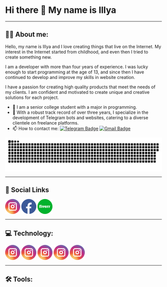 # Hi there 👋 My name is Illya

---

## 👨‍💻 About me:

Hello, my name is Illya and I love creating things that live on the Internet. My interest in the Internet started from childhood, and even then I tried to create something new.

I am a developer with more than four years of experience. I was lucky enough to start programming at the age of 13, and since then I have continued to develop and improve my skills in website creation.

I have a passion for creating high quality products that meet the needs of my clients. I am confident and motivated to create unique and creative solutions for each project.

- 🌟 I am a senior college student with a major in programming.
- 💼 With a robust track record of over three years, I specialize in the development of Telegram bots and websites, catering to a diverse clientele on freelance platforms.
- 📫 How to contact me: [![Telegram Badge](https://img.shields.io/badge/-k1nster-0f81c2?style=flat-square&logo=telegram)](https://t.me/k1nster)
[![Gmail Badge](https://img.shields.io/badge/-GMAIL-d9634c?style=flat-square&logo=gmail)](illya.ostrovskyi@gmail.com)

[![Header](https://github.com/Kinstering/kinstering/blob/main/assets/github-snake.svg)](https://github.com/Kinstering/kinstering/blob/main/assets/github-snake.svg)

---

## 🤝 Social Links

[![Instagram Logo](https://github.com/Kinstering/kinstering/blob/main/logo/instagram.png)](https://www.instagram.com/illya_ostrovskyi/)
[![Facebook Logo](https://github.com/Kinstering/kinstering/blob/main/logo/facebook.png)](https://www.facebook.com/profile.php?id=100018105372361)
[![Fiverr Logo](https://github.com/Kinstering/kinstering/blob/main/logo/fiverr.png)](https://www.fiverr.com/illyaostrovkiy/develop-a-proffesional-telegram-bots)

---

## 💻 Technology:

![Python Logo](https://github.com/Kinstering/kinstering/blob/main/logo/instagram.png "Python")
![CS Logo](https://github.com/Kinstering/kinstering/blob/main/logo/instagram.png "C#")
![HTML Logo](https://github.com/Kinstering/kinstering/blob/main/logo/instagram.png "HTML")
![CSS Logo](https://github.com/Kinstering/kinstering/blob/main/logo/instagram.png "CSS")
![MYSQL Logo](https://github.com/Kinstering/kinstering/blob/main/logo/instagram.png "MySQL")

---

## 🛠 Tools: